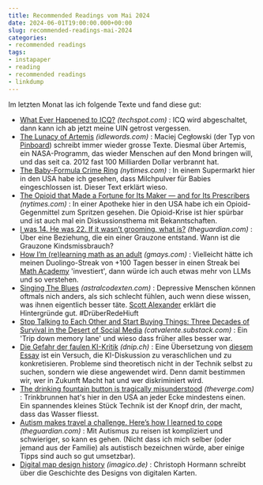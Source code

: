 ```yaml
---
title: Recommended Readings vom Mai 2024
date: 2024-06-01T19:00:00.000+00:00
slug: recommended-readings-mai-2024
categories:
- recommended readings
tags:
- instapaper
- reading
- recommended readings
- linkdump
---
```


Im letzten Monat las ich folgende Texte und fand diese gut:

- [What Ever Happened to ICQ?](https://www.techspot.com/article/1771-icq/) *(techspot.com)* : ICQ wird abgeschaltet, dann kann ich ab jetzt meine UIN getrost vergessen.
- [The Lunacy of Artemis](https://idlewords.com/2024/5/the_lunacy_of_artemis.htm) *(idlewords.com)* : Maciej Cegłowski (der Typ von [Pinboard](http://pinboard.in)) schreibt immer wieder grosse Texte. Diesmal über Artemis, ein NASA-Programm, das wieder Menschen auf den Mond bringen will, und das seit ca. 2012 fast 100 Milliarden Dollar verbrannt hat.
- [The Baby-Formula Crime Ring](https://www.nytimes.com/interactive/2018/05/02/magazine/money-issue-baby-formula-crime-ring.html) *(nytimes.com)* : In einem Supermarkt hier in den USA habe ich gesehen, dass Milchpulver für Babies eingeschlossen ist. Dieser Text erklärt wieso.
- [The Opioid that Made a Fortune for Its Maker — and for Its Prescribers](https://www.nytimes.com/interactive/2018/05/02/magazine/money-issue-insys-opioids-kickbacks.html) *(nytimes.com)* : In einer Apotheke hier in den USA habe ich ein Opioid-Gegenmittel zum Spritzen gesehen. Die Opioid-Krise ist hier spürbar und ist auch mal ein Diskussionsthema mit Bekanntschaften.
- [I was 14. He was 22. If it wasn’t grooming, what is?](https://www.theguardian.com/society/2024/mar/21/what-is-grooming-relationship-abuse) *(theguardian.com)* : Über eine Beziehung, die ein einer Grauzone entstand. Wann ist die Grauzone Kindsmissbrauch?
- [How I’m (re)learning math as an adult](https://gmays.com/how-im-relearning-math-as-an-adult/) *(gmays.com)* : Vielleicht hätte ich meinen Duolingo-Streak von +100 Tagen besser in einen Streak bei [Math Academy](https://mathacademy.com) 'investiert', dann würde ich auch etwas mehr von LLMs und so verstehen.
- [Singing The Blues](https://www.astralcodexten.com/p/singing-the-blues) *(astralcodexten.com)* : Depressive Menschen können oftmals nich anders, als sich schlecht fühlen, auch wenn diese wissen, was ihnen eigentlich besser täte. [Scott Alexander](https://www.astralcodexten.com/about) erklärt die Hintergründe gut. #DrüberRedeHiuft
- [Stop Talking to Each Other and Start Buying Things: Three Decades of Survival in the Desert of Social Media](https://catvalente.substack.com/p/stop-talking-to-each-other-and-start) *(catvalente.substack.com)* : Ein 'Trip down memory lane' und wieso dass früher alles besser war.
- [Die Gefahr der faulen KI-Kritik](https://dnip.ch/2024/05/02/die-gefahr-der-faulen-ki-kritik/) *(dnip.ch)* : Eine Übersetzung von [diesem Essay](https://redeem-tomorrow.com/the-average-ai-criticism-has-gotten-lazy-and-thats-dangerous) ist ein Versuch, die KI-Diskussion zu veraschlichen und zu konkretisieren. Probleme sind theoretisch nicht in der Technik selbst zu suchen, sondern wie diese angewendet wird. Denn damit bestimmen wir, wer in Zukunft Macht hat und wer diskriminiert wird.
- [The drinking fountain button is tragically misunderstood](https://www.theverge.com/24144774/drinking-fountain-bubbler-button-of-the-month) *(theverge.com)* : Trinkbrunnen hat's hier in den USA an jeder Ecke mindestens einen. Ein spannendes kleines Stück Technik ist der Knopf drin, der macht, dass das Wasser fliesst.
- [Autism makes travel a challenge. Here’s how I learned to cope](https://www.theguardian.com/travel/2024/apr/22/autism-makes-travel-a-challenge-heres-how-i-learned-to-cope) *(theguardian.com)* : Mit Autismus zu reisen ist kompliziert und schwieriger, so kann es gehen. (Nicht dass ich mich selber (oder jemand aus der Familie) als autistisch bezeichnen würde, aber einige Tipps sind auch so gut umsetzbar).
- [Digital map design history](https://imagico.de/blog/en/digital-map-design-history/) *(imagico.de)* : Christoph Hormann schreibt über die Geschichte des Designs von digitalen Karten.